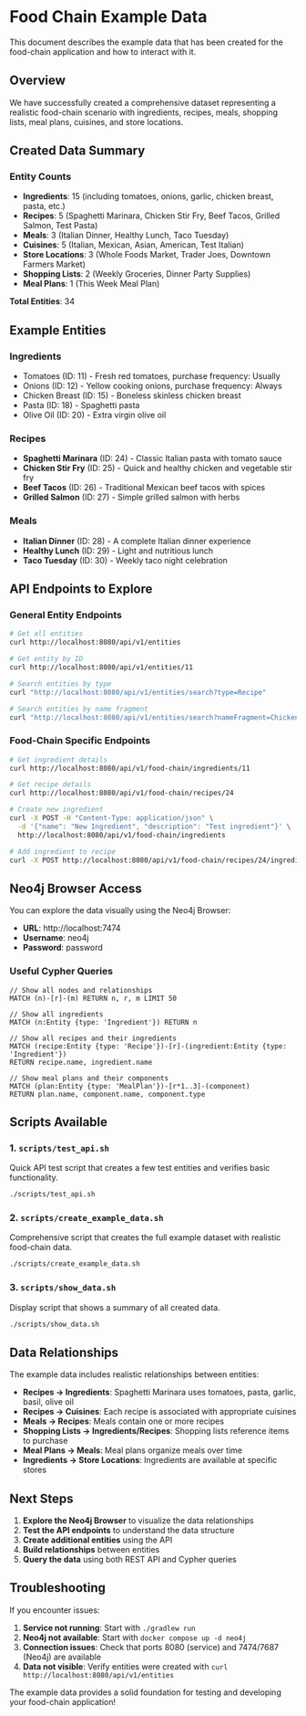 # Food Chain Example Data

This document describes the example data that has been created for the food-chain application and how to interact with it.

## Overview

We have successfully created a comprehensive dataset representing a realistic food-chain scenario with ingredients, recipes, meals, shopping lists, meal plans, cuisines, and store locations.

## Created Data Summary

### Entity Counts
- **Ingredients**: 15 (including tomatoes, onions, garlic, chicken breast, pasta, etc.)
- **Recipes**: 5 (Spaghetti Marinara, Chicken Stir Fry, Beef Tacos, Grilled Salmon, Test Pasta)
- **Meals**: 3 (Italian Dinner, Healthy Lunch, Taco Tuesday)
- **Cuisines**: 5 (Italian, Mexican, Asian, American, Test Italian)
- **Store Locations**: 3 (Whole Foods Market, Trader Joes, Downtown Farmers Market)
- **Shopping Lists**: 2 (Weekly Groceries, Dinner Party Supplies)
- **Meal Plans**: 1 (This Week Meal Plan)

**Total Entities**: 34

## Example Entities

### Ingredients
- Tomatoes (ID: 11) - Fresh red tomatoes, purchase frequency: Usually
- Onions (ID: 12) - Yellow cooking onions, purchase frequency: Always
- Chicken Breast (ID: 15) - Boneless skinless chicken breast
- Pasta (ID: 18) - Spaghetti pasta
- Olive Oil (ID: 20) - Extra virgin olive oil

### Recipes
- **Spaghetti Marinara** (ID: 24) - Classic Italian pasta with tomato sauce
- **Chicken Stir Fry** (ID: 25) - Quick and healthy chicken and vegetable stir fry
- **Beef Tacos** (ID: 26) - Traditional Mexican beef tacos with spices
- **Grilled Salmon** (ID: 27) - Simple grilled salmon with herbs

### Meals
- **Italian Dinner** (ID: 28) - A complete Italian dinner experience
- **Healthy Lunch** (ID: 29) - Light and nutritious lunch
- **Taco Tuesday** (ID: 30) - Weekly taco night celebration

## API Endpoints to Explore

### General Entity Endpoints
```bash
# Get all entities
curl http://localhost:8080/api/v1/entities

# Get entity by ID
curl http://localhost:8080/api/v1/entities/11

# Search entities by type
curl "http://localhost:8080/api/v1/entities/search?type=Recipe"

# Search entities by name fragment
curl "http://localhost:8080/api/v1/entities/search?nameFragment=Chicken"
```

### Food-Chain Specific Endpoints
```bash
# Get ingredient details
curl http://localhost:8080/api/v1/food-chain/ingredients/11

# Get recipe details
curl http://localhost:8080/api/v1/food-chain/recipes/24

# Create new ingredient
curl -X POST -H "Content-Type: application/json" \
  -d '{"name": "New Ingredient", "description": "Test ingredient"}' \
  http://localhost:8080/api/v1/food-chain/ingredients

# Add ingredient to recipe
curl -X POST http://localhost:8080/api/v1/food-chain/recipes/24/ingredients/11
```

## Neo4j Browser Access

You can explore the data visually using the Neo4j Browser:

- **URL**: http://localhost:7474
- **Username**: neo4j
- **Password**: password

### Useful Cypher Queries

```cypher
// Show all nodes and relationships
MATCH (n)-[r]-(m) RETURN n, r, m LIMIT 50

// Show all ingredients
MATCH (n:Entity {type: 'Ingredient'}) RETURN n

// Show all recipes and their ingredients
MATCH (recipe:Entity {type: 'Recipe'})-[r]-(ingredient:Entity {type: 'Ingredient'})
RETURN recipe.name, ingredient.name

// Show meal plans and their components
MATCH (plan:Entity {type: 'MealPlan'})-[r*1..3]-(component)
RETURN plan.name, component.name, component.type
```

## Scripts Available

### 1. `scripts/test_api.sh`
Quick API test script that creates a few test entities and verifies basic functionality.

```bash
./scripts/test_api.sh
```

### 2. `scripts/create_example_data.sh`
Comprehensive script that creates the full example dataset with realistic food-chain data.

```bash
./scripts/create_example_data.sh
```

### 3. `scripts/show_data.sh`
Display script that shows a summary of all created data.

```bash
./scripts/show_data.sh
```

## Data Relationships

The example data includes realistic relationships between entities:

- **Recipes → Ingredients**: Spaghetti Marinara uses tomatoes, pasta, garlic, basil, olive oil
- **Recipes → Cuisines**: Each recipe is associated with appropriate cuisines
- **Meals → Recipes**: Meals contain one or more recipes
- **Shopping Lists → Ingredients/Recipes**: Shopping lists reference items to purchase
- **Meal Plans → Meals**: Meal plans organize meals over time
- **Ingredients → Store Locations**: Ingredients are available at specific stores

## Next Steps

1. **Explore the Neo4j Browser** to visualize the data relationships
2. **Test the API endpoints** to understand the data structure
3. **Create additional entities** using the API
4. **Build relationships** between entities
5. **Query the data** using both REST API and Cypher queries

## Troubleshooting

If you encounter issues:

1. **Service not running**: Start with `./gradlew run`
2. **Neo4j not available**: Start with `docker compose up -d neo4j`
3. **Connection issues**: Check that ports 8080 (service) and 7474/7687 (Neo4j) are available
4. **Data not visible**: Verify entities were created with `curl http://localhost:8080/api/v1/entities`

The example data provides a solid foundation for testing and developing your food-chain application!
